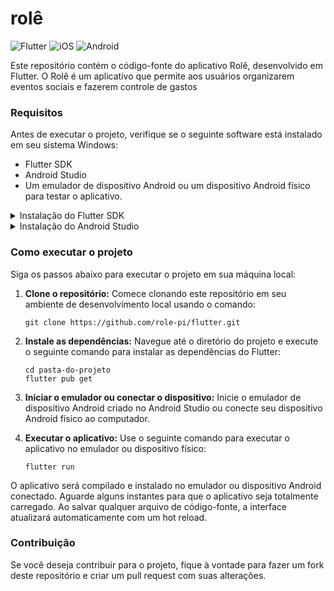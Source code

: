 # rolê
![Flutter](https://img.shields.io/badge/Flutter-%2302569B.svg?logo=Flutter&logoColor=white) ![iOS](https://img.shields.io/badge/iOS-000000?logo=apple&logoColor=white) ![Android](https://img.shields.io/badge/Android-3DDC84?logo=android&logoColor=white)

Este repositório contém o código-fonte do aplicativo Rolê, desenvolvido em Flutter. O Rolê é um aplicativo que permite aos usuários organizarem eventos sociais e fazerem controle de gastos

### Requisitos

Antes de executar o projeto, verifique se o seguinte software está instalado em seu sistema Windows:

- Flutter SDK
- Android Studio
- Um emulador de dispositivo Android ou um dispositivo Android físico para testar o aplicativo.

<details>
<summary>Instalação do Flutter SDK</summary>
<br>

Para instalar o Flutter SDK em seu sistema, siga os seguintes passos:

1. **Baixe o Flutter:** Visite o site oficial do Flutter em https://flutter.dev/ e faça o download da versão mais recente do SDK para o seu sistema operacional (Windows, macOS ou Linux).

2. **Extraia o arquivo baixado:** Após o download ser concluído, extraia o arquivo ZIP baixado em um diretório de sua preferência.

3. **Configurar as variáveis de ambiente:** Adicione o diretório do Flutter extraído ao seu PATH para que você possa executar comandos Flutter a partir de qualquer local no terminal.

4. **Verificar a instalação:** Abra um terminal e execute o seguinte comando para desativar builds nativas para Windows e verificar se o Flutter foi instalado corretamente:

   ```
   flutter config --no-enable-windows-desktop
   flutter doctor
   ```

   Este comando exibirá um relatório sobre o estado da sua instalação do Flutter e informará se há algum problema ou requisito faltando.

</details>

<details>
<summary>Instalação do Android Studio</summary>
<br>

O Android Studio é uma IDE oficial do Google para desenvolvimento Android e fornece ferramentas necessárias para o desenvolvimento de aplicativos Android. Siga os passos abaixo para instalá-lo:

1. **Baixe o Android Studio:** Acesse o site oficial do Android Studio em https://developer.android.com/studio e baixe a versão adequada para o seu sistema operacional.

2. **Instale o Android Studio:** Após o download ser concluído, execute o instalador e siga as instruções na tela para concluir a instalação.

3. **Configurar o Android SDK:** Após a instalação do Android Studio, execute-o e siga o assistente de configuração para configurar o Android SDK e baixar as ferramentas necessárias para desenvolvimento Android.

4. **Configurar um emulador:** No Android Studio, abra o AVD Manager (Android Virtual Device Manager) e crie um emulador de dispositivo Android com a imagem de sistema que deseja usar para testar o aplicativo. Alternativamente, você também pode usar um dispositivo Android físico para testar o aplicativo.
</details>

### Como executar o projeto

Siga os passos abaixo para executar o projeto em sua máquina local:

1. **Clone o repositório:** Comece clonando este repositório em seu ambiente de desenvolvimento local usando o comando:

   ```
   git clone https://github.com/role-pi/flutter.git
   ```

2. **Instale as dependências:** Navegue até o diretório do projeto e execute o seguinte comando para instalar as dependências do Flutter:

   ```
   cd pasta-do-projeto
   flutter pub get
   ```

3. **Iniciar o emulador ou conectar o dispositivo:** Inicie o emulador de dispositivo Android criado no Android Studio ou conecte seu dispositivo Android físico ao computador.

4. **Executar o aplicativo:** Use o seguinte comando para executar o aplicativo no emulador ou dispositivo físico:

   ```
   flutter run
   ```

O aplicativo será compilado e instalado no emulador ou dispositivo Android conectado. Aguarde alguns instantes para que o aplicativo seja totalmente carregado. Ao salvar qualquer arquivo de código-fonte, a interface atualizará automaticamente com um hot reload.

### Contribuição

Se você deseja contribuir para o projeto, fique à vontade para fazer um fork deste repositório e criar um pull request com suas alterações.
